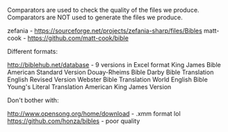 Comparators are used to check the quality of the files we produce.
Comparators are NOT used to generate the files we produce.

zefania - https://sourceforge.net/projects/zefania-sharp/files/Bibles
matt-cook - https://github.com/matt-cook/bible



Different formats:

http://biblehub.net/database - 9 versions in Excel format
King James Bible
American Standard Version
Douay-Rheims Bible
Darby Bible Translation
English Revised Version
Webster Bible Translation
World English Bible
Young's Literal Translation
American King James Version



Don't bother with:

http://www.opensong.org/home/download - .xmm format lol
https://github.com/honza/bibles - poor quality
